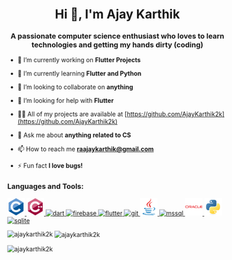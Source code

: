 <h1 align="center">Hi 👋, I'm Ajay Karthik</h1>
<h3 align="center">A passionate computer science enthusiast who loves to learn technologies and getting my hands dirty (coding)</h3>

- 🔭 I’m currently working on **Flutter Projects**

- 🌱 I’m currently learning **Flutter and Python**

- 👯 I’m looking to collaborate on **anything**

- 🤝 I’m looking for help with **Flutter**

- 👨‍💻 All of my projects are available at [https://github.com/AjayKarthik2k](https://github.com/AjayKarthik2k)

- 💬 Ask me about **anything related to CS**

- 📫 How to reach me **raajaykarthik@gmail.com**

- ⚡ Fun fact **I love bugs!**


<h3 align="left">Languages and Tools:</h3>
<p align="left"> <a href="https://www.cprogramming.com/" target="_blank"> <img src="https://raw.githubusercontent.com/devicons/devicon/master/icons/c/c-original.svg" alt="c" width="40" height="40"/> </a> <a href="https://www.w3schools.com/cpp/" target="_blank"> <img src="https://raw.githubusercontent.com/devicons/devicon/master/icons/cplusplus/cplusplus-original.svg" alt="cplusplus" width="40" height="40"/> </a> <a href="https://dart.dev" target="_blank"> <img src="https://www.vectorlogo.zone/logos/dartlang/dartlang-icon.svg" alt="dart" width="40" height="40"/> </a> <a href="https://firebase.google.com/" target="_blank"> <img src="https://www.vectorlogo.zone/logos/firebase/firebase-icon.svg" alt="firebase" width="40" height="40"/> </a> <a href="https://flutter.dev" target="_blank"> <img src="https://www.vectorlogo.zone/logos/flutterio/flutterio-icon.svg" alt="flutter" width="40" height="40"/> </a> <a href="https://git-scm.com/" target="_blank"> <img src="https://www.vectorlogo.zone/logos/git-scm/git-scm-icon.svg" alt="git" width="40" height="40"/> </a> <a href="https://www.java.com" target="_blank"> <img src="https://raw.githubusercontent.com/devicons/devicon/master/icons/java/java-original.svg" alt="java" width="40" height="40"/> </a> <a href="https://www.microsoft.com/en-us/sql-server" target="_blank"> <img src="https://cdn.worldvectorlogo.com/logos/microsoft-sql-server.svg" alt="mssql" width="40" height="40"/> </a> <a href="https://www.oracle.com/" target="_blank"> <img src="https://raw.githubusercontent.com/devicons/devicon/master/icons/oracle/oracle-original.svg" alt="oracle" width="40" height="40"/> </a> <a href="https://www.python.org" target="_blank"> <img src="https://raw.githubusercontent.com/devicons/devicon/master/icons/python/python-original.svg" alt="python" width="40" height="40"/> </a> <a href="https://www.sqlite.org/" target="_blank"> <img src="https://www.vectorlogo.zone/logos/sqlite/sqlite-icon.svg" alt="sqlite" width="40" height="40"/> </a> </p>

<p><img align="left" src="https://github-readme-stats.vercel.app/api/top-langs?username=ajaykarthik2k&show_icons=true&locale=en&layout=compact" alt="ajaykarthik2k" /></p>

<p>&nbsp;<img align="center" src="https://github-readme-stats.vercel.app/api?username=ajaykarthik2k&show_icons=true&locale=en" alt="ajaykarthik2k" /></p>

<p><img align="center" src="https://github-readme-streak-stats.herokuapp.com/?user=ajaykarthik2k&" alt="ajaykarthik2k" /></p>

